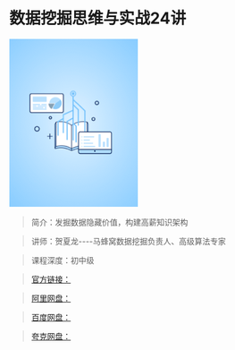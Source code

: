 # 数据挖掘思维与实战24讲

![img](../../assets/Ciqc1F9_0FSAdISiAABKz7PUEI0190.png)

> 简介：发掘数据隐藏价值，构建高薪知识架构

> 讲师：贺夏龙----马蜂窝数据挖掘负责人、高级算法专家

> 课程深度：初中级

> [官方链接：]()

> [阿里网盘：]()

> [百度网盘：]()

> [夸克网盘：]()
